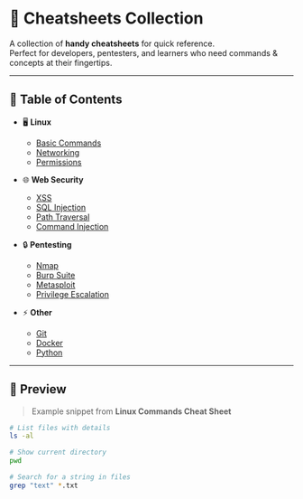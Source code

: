 # 📘 Cheatsheets Collection

A collection of **handy cheatsheets** for quick reference.  
Perfect for developers, pentesters, and learners who need commands & concepts at their fingertips.  

---

## 📂 Table of Contents

- 🖥️ **Linux**
  - [Basic Commands](cheatsheets/linux-basics.md)
  - [Networking](cheatsheets/linux-networking.md)
  - [Permissions](cheatsheets/linux-permissions.md)

- 🌐 **Web Security**
  - [XSS](cheatsheets/xss.md)
  - [SQL Injection](cheatsheets/sql-injection.md)
  - [Path Traversal](cheatsheets/path-traversal.md)
  - [Command Injection](cheatsheets/command-injection.md)

- 🔒 **Pentesting**
  - [Nmap](cheatsheets/nmap.md)
  - [Burp Suite](cheatsheets/burp-suite.md)
  - [Metasploit](cheatsheets/metasploit.md)
  - [Privilege Escalation](cheatsheets/priv-esc.md)

- ⚡ **Other**
  - [Git](cheatsheets/git.md)
  - [Docker](cheatsheets/docker.md)
  - [Python](cheatsheets/python.md)

---

## 🎨 Preview

> Example snippet from **Linux Commands Cheat Sheet**

```bash
# List files with details
ls -al

# Show current directory
pwd

# Search for a string in files
grep "text" *.txt
